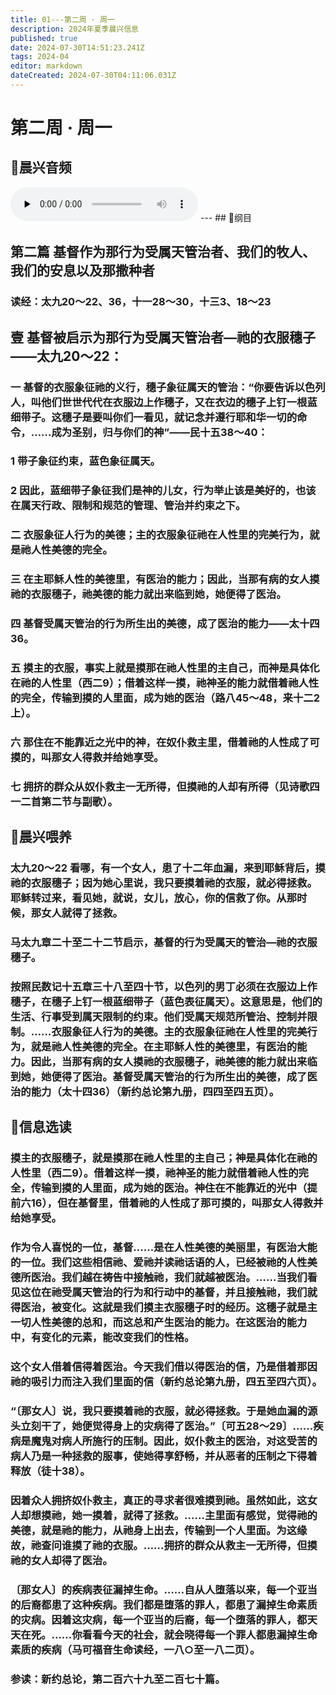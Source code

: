 ```yaml
---
title: 01---第二周 · 周一
description: 2024年夏季晨兴信息
published: true
date: 2024-07-30T14:51:23.241Z
tags: 2024-04
editor: markdown
dateCreated: 2024-07-30T04:11:06.031Z
---
```


# 第二周 · 周一
## 🎵晨兴音频
<audio id="audio" controls="" preload="none">
      <source id="mp3" src="/2024-04/week2/week2day1.mp3">
</audio>
---
## 📖纲目

## 第二篇    **基督作为那行为受属天管治者、我们的牧人、我们的安息以及那撒种者**

### 读经：太九20～22、36，十一28～30，十三3、18～23

## **壹**    **基督被启示为那行为受属天管治者—祂的衣服穗子——太九20～22：**

### 一    基督的衣服象征祂的义行，穗子象征属天的管治：“你要告诉以色列人，叫他们世世代代在衣服边上作穗子，又在衣边的穗子上钉一根蓝细带子。这穗子是要叫你们一看见，就记念并遵行耶和华一切的命令，……成为圣别，归与你们的神”——民十五38～40：

### 1    带子象征约束，蓝色象征属天。

### 2    因此，蓝细带子象征我们是神的儿女，行为举止该是美好的，也该在属天行政、限制和规范的管理、管治并约束之下。

### 二    衣服象征人行为的美德；主的衣服象征祂在人性里的完美行为，就是祂人性美德的完全。

### 三    在主耶稣人性的美德里，有医治的能力；因此，当那有病的女人摸祂的衣服穗子，祂美德的能力就出来临到她，她便得了医治。

### 四    基督受属天管治的行为所生出的美德，成了医治的能力——太十四36。

### 五    摸主的衣服，事实上就是摸那在祂人性里的主自己，而神是具体化在祂的人性里（西二9）；借着这样一摸，祂神圣的能力就借着祂人性的完全，传输到摸的人里面，成为她的医治（路八45～48，来十二2上）。

### 六    那住在不能靠近之光中的神，在奴仆救主里，借着祂的人性成了可摸的，叫那女人得救并给她享受。

### 七    拥挤的群众从奴仆救主一无所得，但摸祂的人却有所得（见诗歌四一二首第二节与副歌）。

## 📖晨兴喂养

### 太九20～22    看哪，有一个女人，患了十二年血漏，来到耶稣背后，摸祂的衣服穗子；因为她心里说，我只要摸着祂的衣服，就必得拯救。耶稣转过来，看见她，就说，女儿，放心，你的信救了你。从那时候，那女人就得了拯救。

### 马太九章二十至二十二节启示，基督的行为受属天的管治—祂的衣服穗子。

### 按照民数记十五章三十八至四十节，以色列的男丁必须在衣服边上作穗子，在穗子上钉一根蓝细带子（蓝色表征属天）。这意思是，他们的生活、行事受到属天限制的约束。他们受属天规范所管治、控制并限制。……衣服象征人行为的美德。主的衣服象征祂在人性里的完美行为，就是祂人性美德的完全。在主耶稣人性的美德里，有医治的能力。因此，当那有病的女人摸祂的衣服穗子，祂美德的能力就出来临到她，她便得了医治。基督受属天管治的行为所生出的美德，成了医治的能力（太十四36）（新约总论第九册，四四至四五页）。

## 📖信息选读

### 摸主的衣服穗子，就是摸那在祂人性里的主自己；神是具体化在祂的人性里（西二9）。借着这样一摸，祂神圣的能力就借着祂人性的完全，传输到摸的人里面，成为她的医治。神住在不能靠近的光中（提前六16），但在基督里，借着祂的人性成了那可摸的，叫那女人得救并给她享受。

### 作为令人喜悦的一位，基督……是在人性美德的美丽里，有医治大能的一位。我们这些相信祂、爱祂并读祂话语的人，已经被祂的人性美德所医治。我们越在祷告中接触祂，我们就越被医治。……当我们看见这位在祂受属天管治的行为和行动中的基督，并且接触祂，我们就得医治，被变化。这就是我们摸主衣服穗子时的经历。这穗子就是主一切人性美德的总和，而这总和产生医治的能力。在这医治的能力中，有变化的元素，能改变我们的性格。

### 这个女人借着信得着医治。今天我们借以得医治的信，乃是借着那因祂的吸引力而注入我们里面的信（新约总论第九册，四五至四六页）。

### “〔那女人〕说，我只要摸着祂的衣服，就必得拯救。于是她血漏的源头立刻干了，她便觉得身上的灾病得了医治。”〔可五28～29〕……疾病是魔鬼对病人所施行的压制。因此，奴仆救主的医治，对这受苦的病人乃是一种拯救的服事，使她得享舒畅，并从恶者的压制之下得着释放（徒十38）。

### 因着众人拥挤奴仆救主，真正的寻求者很难摸到祂。虽然如此，这女人却想摸祂，她一摸着，就得了拯救。……主里面有感觉，觉得祂的美德，就是祂的能力，从祂身上出去，传输到一个人里面。为这缘故，祂查问谁摸了祂的衣服。……拥挤的群众从救主一无所得，但摸祂的女人却得了医治。

### 〔那女人〕的疾病表征漏掉生命。……自从人堕落以来，每一个亚当的后裔都患了这种疾病。我们都是堕落的罪人，都患了漏掉生命素质的灾病。因着这灾病，每一个亚当的后裔，每一个堕落的罪人，都天天在死。……你看看今天的社会，就会晓得每一个罪人都患漏掉生命素质的疾病（马可福音生命读经，一八○至一八二页）。

### 参读：新约总论，第二百六十九至二百七十篇。
<!-- Google tag (gtag.js) -->
<script async src="https://www.googletagmanager.com/gtag/js?id=G-1P8709Z16T"></script>
<script>
  window.dataLayer = window.dataLayer || [];
  function gtag(){dataLayer.push(arguments);}
  gtag('js', new Date());

  gtag('config', 'G-1P8709Z16T');
</script>
